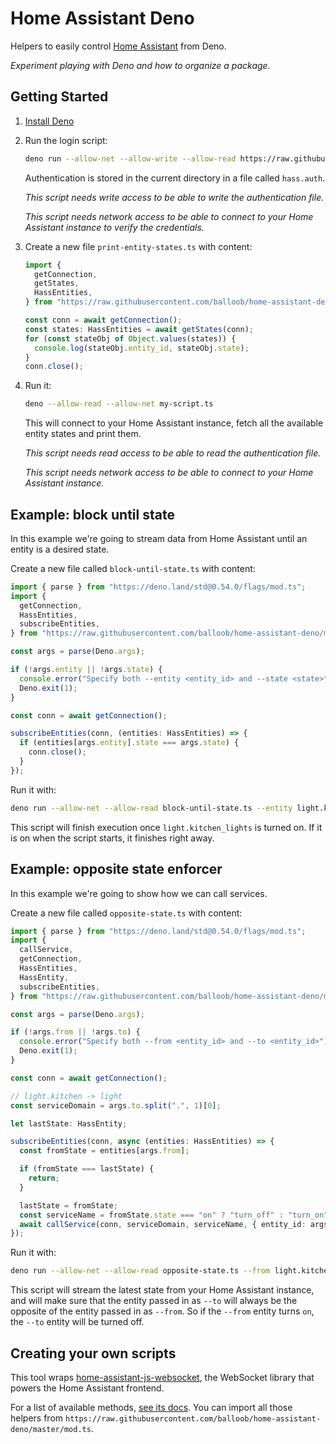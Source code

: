 # Home Assistant Deno

Helpers to easily control [Home Assistant](https://www.home-assistant.io/) from
Deno.

_Experiment playing with Deno and how to organize a package._

## Getting Started

1. [Install Deno](https://deno.land/#installation)
2. Run the login script:

   ```bash
   deno run --allow-net --allow-write --allow-read https://raw.githubusercontent.com/balloob/home-assistant-deno/master/login.ts
   ```

   Authentication is stored in the current directory in a file called
   `hass.auth`.

   _This script needs write access to be able to write the authentication file._

   _This script needs network access to be able to connect to your Home
   Assistant instance to verify the credentials._

3. Create a new file `print-entity-states.ts` with content:

   ```ts
   import {
     getConnection,
     getStates,
     HassEntities,
   } from "https://raw.githubusercontent.com/balloob/home-assistant-deno/master/mod.ts";

   const conn = await getConnection();
   const states: HassEntities = await getStates(conn);
   for (const stateObj of Object.values(states)) {
     console.log(stateObj.entity_id, stateObj.state);
   }
   conn.close();
   ```

4. Run it:

   ```bash
   deno --allow-read --allow-net my-script.ts
   ```

   This will connect to your Home Assistant instance, fetch all the available
   entity states and print them.

   _This script needs read access to be able to read the authentication file._

   _This script needs network access to be able to connect to your Home
   Assistant instance._

## Example: block until state

In this example we're going to stream data from Home Assistant until an entity
is a desired state.

Create a new file called `block-until-state.ts` with content:

```ts
import { parse } from "https://deno.land/std@0.54.0/flags/mod.ts";
import {
  getConnection,
  HassEntities,
  subscribeEntities,
} from "https://raw.githubusercontent.com/balloob/home-assistant-deno/master/mod.ts";

const args = parse(Deno.args);

if (!args.entity || !args.state) {
  console.error("Specify both --entity <entity_id> and --state <state>");
  Deno.exit(1);
}

const conn = await getConnection();

subscribeEntities(conn, (entities: HassEntities) => {
  if (entities[args.entity].state === args.state) {
    conn.close();
  }
});
```

Run it with:

```bash
deno run --allow-net --allow-read block-until-state.ts --entity light.kitchen_lights --state on
```

This script will finish execution once `light.kitchen_lights` is turned on. If
it is on when the script starts, it finishes right away.

## Example: opposite state enforcer

In this example we're going to show how we can call services.

Create a new file called `opposite-state.ts` with content:

```ts
import { parse } from "https://deno.land/std@0.54.0/flags/mod.ts";
import {
  callService,
  getConnection,
  HassEntities,
  HassEntity,
  subscribeEntities,
} from "https://raw.githubusercontent.com/balloob/home-assistant-deno/master/mod.ts";

const args = parse(Deno.args);

if (!args.from || !args.to) {
  console.error("Specify both --from <entity_id> and --to <entity_id>");
  Deno.exit(1);
}

const conn = await getConnection();

// light.kitchen -> light
const serviceDomain = args.to.split(".", 1)[0];

let lastState: HassEntity;

subscribeEntities(conn, async (entities: HassEntities) => {
  const fromState = entities[args.from];

  if (fromState === lastState) {
    return;
  }

  lastState = fromState;
  const serviceName = fromState.state === "on" ? "turn_off" : "turn_on";
  await callService(conn, serviceDomain, serviceName, { entity_id: args.to });
});
```

Run it with:

```bash
deno run --allow-net --allow-read opposite-state.ts --from light.kitchen_lights --to light.bed_lights
```

This script will stream the latest state from your Home Assistant instance, and
will make sure that the entity passed in as `--to` will always be the opposite
of the entity passed in as `--from`. So if the `--from` entity turns `on`, the
`--to` entity will be turned off.

## Creating your own scripts

This tool wraps
[home-assistant-js-websocket](https://github.com/home-assistant/home-assistant-js-websocket/),
the WebSocket library that powers the Home Assistant frontend.

For a list of available methods,
[see its docs](https://github.com/home-assistant/home-assistant-js-websocket/#entities).
You can import all those helpers from
`https://raw.githubusercontent.com/balloob/home-assistant-deno/master/mod.ts`.

